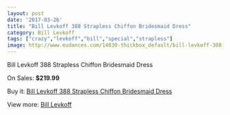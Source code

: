 ```yaml
---
layout: post
date: '2017-03-26'
title: "Bill Levkoff 388 Strapless Chiffon Bridesmaid Dress"
category: Bill Levkoff
tags: ["crazy","levkoff","bill","special","strapless"]
image: http://www.eudances.com/14030-thickbox_default/bill-levkoff-388-strapless-chiffon-bridesmaid-dress.jpg
---
```

Bill Levkoff 388 Strapless Chiffon Bridesmaid Dress

On Sales: **$219.99**
<a href="https://www.eudances.com/en/bill-levkoff/4210-bill-levkoff-388-strapless-chiffon-bridesmaid-dress.html"><amp-img layout="responsive" width="600" height="600" src="//www.eudances.com/14030-thickbox_default/bill-levkoff-388-strapless-chiffon-bridesmaid-dress.jpg" alt="Bill Levkoff 388 Strapless Chiffon Bridesmaid Dress 0" /></a>
<a href="https://www.eudances.com/en/bill-levkoff/4210-bill-levkoff-388-strapless-chiffon-bridesmaid-dress.html"><amp-img layout="responsive" width="600" height="600" src="//www.eudances.com/14033-thickbox_default/bill-levkoff-388-strapless-chiffon-bridesmaid-dress.jpg" alt="Bill Levkoff 388 Strapless Chiffon Bridesmaid Dress 1" /></a>
<a href="https://www.eudances.com/en/bill-levkoff/4210-bill-levkoff-388-strapless-chiffon-bridesmaid-dress.html"><amp-img layout="responsive" width="600" height="600" src="//www.eudances.com/14032-thickbox_default/bill-levkoff-388-strapless-chiffon-bridesmaid-dress.jpg" alt="Bill Levkoff 388 Strapless Chiffon Bridesmaid Dress 2" /></a>
<a href="https://www.eudances.com/en/bill-levkoff/4210-bill-levkoff-388-strapless-chiffon-bridesmaid-dress.html"><amp-img layout="responsive" width="600" height="600" src="//www.eudances.com/14031-thickbox_default/bill-levkoff-388-strapless-chiffon-bridesmaid-dress.jpg" alt="Bill Levkoff 388 Strapless Chiffon Bridesmaid Dress 3" /></a>

Buy it: [Bill Levkoff 388 Strapless Chiffon Bridesmaid Dress](https://www.eudances.com/en/bill-levkoff/4210-bill-levkoff-388-strapless-chiffon-bridesmaid-dress.html "Bill Levkoff 388 Strapless Chiffon Bridesmaid Dress")

View more: [Bill Levkoff](https://www.eudances.com/en/57-bill-levkoff "Bill Levkoff")